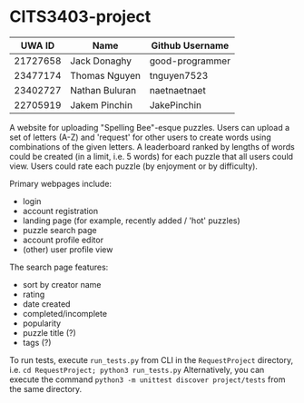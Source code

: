 # CITS3403-project

|UWA ID  |Name          |Github Username|
|--------|--------------|---------------|
|21727658|Jack Donaghy  |good-programmer|
|23477174|Thomas Nguyen |tnguyen7523    |
|23402727|Nathan Buluran|naetnaetnaet   |
|22705919|Jakem Pinchin |JakePinchin    |

A website for uploading "Spelling Bee"-esque puzzles. Users can upload a set of letters (A-Z) and 'request' for other users to create words using combinations of the given letters. A leaderboard ranked by lengths of words could be created (in a limit, i.e. 5 words) for each puzzle that all users could view.
Users could rate each puzzle (by enjoyment or by difficulty).

Primary webpages include:
- login
- account registration
- landing page (for example, recently added / 'hot' puzzles)
- puzzle search page
- account profile editor
- (other) user profile view

The search page features:
- sort by creator name
- rating
- date created
- completed/incomplete
- popularity
- puzzle title (?)
- tags (?)


To run tests, execute `run_tests.py` from CLI in the `RequestProject` directory, i.e. `cd RequestProject; python3 run_tests.py`
Alternatively, you can execute the command `python3 -m unittest discover project/tests` from the same directory.